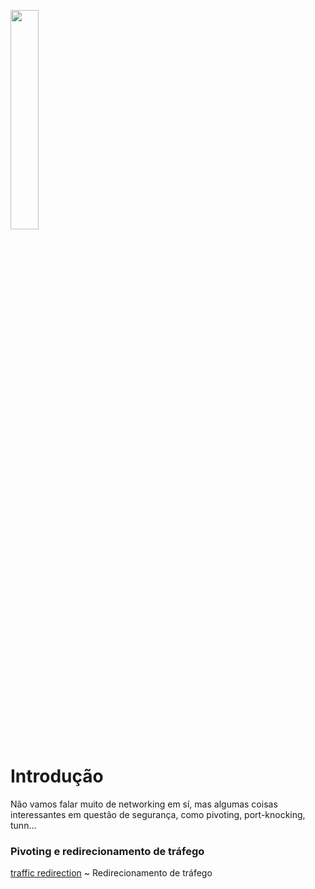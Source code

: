 <img width="30%" src="https://i.imgur.com/CGV9DU1.png"></img>

# Introdução
Não vamos falar muito de networking em sí, mas algumas coisas interessantes em questão de segurança, como pivoting, port-knocking, tunn...

### Pivoting e redirecionamento de tráfego
[traffic redirection](pivot/tr.md) ~ Redirecionamento de tráfego
